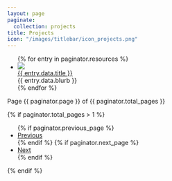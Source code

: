 ```yaml
---
layout: page
paginate:
  collection: projects
title: Projects
icon: "/images/titlebar/icon_projects.png"
---
```


<div class="projects">
  <ul class="project-entries">
    {% for entry in paginator.resources %}
      <li class="project-entry">
        <img class="project-cover" src="{{ entry.data.cover | relative_url }}" />
        <div class="project-padding"></div>
        <div class="project-info">
          <a class="project-title" href="{{ entry.relative_url }}">{{ entry.data.title }}</a>
          <div class="project-blurb">{{ entry.data.blurb }}</div>
        </div>
      </li>
    {% endfor %}
  </ul>
</div>

<div class="pagination">
  <div class="pagination-number">
    Page {{ paginator.page }} of {{ paginator.total_pages }}
  </div>

  {% if paginator.total_pages > 1 %}
    <ul class="pagination-controls">
      {% if paginator.previous_page %}
        <li>
          <a href="{{ paginator.previous_page_path }}">Previous</a>
        </li>
      {% endif %}
      {% if paginator.next_page %}
        <li>
          <a href="{{ paginator.next_page_path }}">Next</a>
        </li>
      {% endif %}
    </ul>
  {% endif %}
</div>